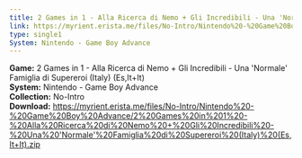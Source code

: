 ```yaml
---
title: 2 Games in 1 - Alla Ricerca di Nemo + Gli Incredibili - Una 'Normale' Famiglia di Supereroi (Italy) (Es,It+It)
link: https://myrient.erista.me/files/No-Intro/Nintendo%20-%20Game%20Boy%20Advance/2%20Games%20in%201%20-%20Alla%20Ricerca%20di%20Nemo%20+%20Gli%20Incredibili%20-%20Una%20'Normale'%20Famiglia%20di%20Supereroi%20(Italy)%20(Es,It+It).zip
type: single1
System: Nintendo - Game Boy Advance
---
```

<b>Game:</b> 2 Games in 1 - Alla Ricerca di Nemo + Gli Incredibili - Una 'Normale' Famiglia di Supereroi (Italy) (Es,It+It)<br>
<b>System:</b> Nintendo - Game Boy Advance<br>
<b>Collection:</b> No-Intro<br>
<b>Download:</b> https://myrient.erista.me/files/No-Intro/Nintendo%20-%20Game%20Boy%20Advance/2%20Games%20in%201%20-%20Alla%20Ricerca%20di%20Nemo%20+%20Gli%20Incredibili%20-%20Una%20'Normale'%20Famiglia%20di%20Supereroi%20(Italy)%20(Es,It+It).zip
